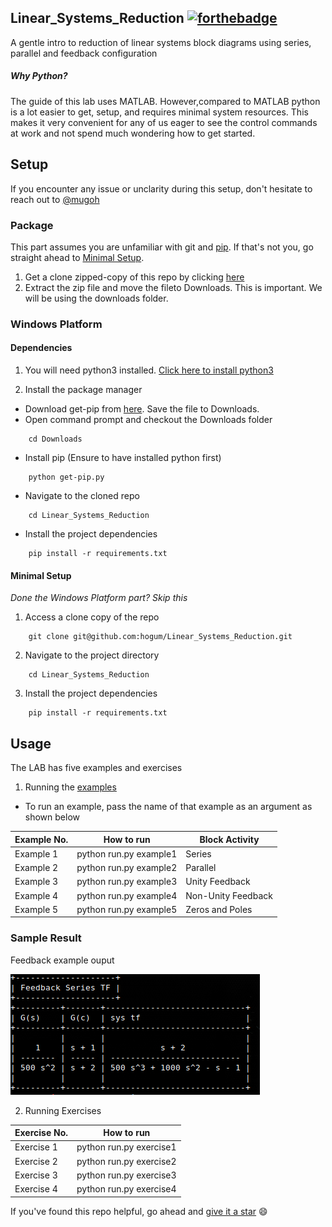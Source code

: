 ## Linear_Systems_Reduction  [![forthebadge](https://forthebadge.com/images/badges/makes-people-smile.svg)](https://forthebadge.com)
A gentle intro to reduction of linear systems block diagrams using series, parallel and feedback configuration

##### Why Python?
The guide of this lab uses MATLAB. However,compared to MATLAB python is a lot easier to get, setup, and requires minimal system resources.
This makes it very convenient for any of us eager to see the control commands at work and not spend much wondering how to get started.


## Setup
If you encounter any issue or unclarity during this setup, don't hesitate to reach out to [@mugoh](https://github.com/hogum)

### Package
This part assumes you are unfamiliar with git and [pip](https://pypi.org/project/pip/). If that's not you, go straight ahead to [Minimal Setup](https://github.com/hogum/Linear_Systems_Reduction/new/master?readme=1#minimal-setup).
1. Get a clone zipped-copy of this repo by clicking [here](https://github.com/hogum/Linear_Systems_Reduction/archive/master.zip)
2. Extract the zip file and move the fileto Downloads. This is important. We will be using the downloads folder.

### Windows Platform

#### Dependencies
1. You will need python3 installed. [Click here to install python3](https://www.python.org/ftp/python/3.7.3/python-3.7.3-amd64.exe)

2. Install the package manager
- Download get-pip from [here](https://bootstrap.pypa.io/get-pip.py). Save the file to Downloads.
- Open command prompt and checkout the Downloads folder
```shell
    cd Downloads
```
- Install pip (Ensure to have installed python first)
```shell
    python get-pip.py
```
- Navigate to the cloned repo
```shell
    cd Linear_Systems_Reduction
```
 - Install the project dependencies
```shell
    pip install -r requirements.txt
```

#### Minimal Setup
_Done the Windows Platform part? Skip this_
1. Access a clone copy of the repo
```shell
    git clone git@github.com:hogum/Linear_Systems_Reduction.git
```
2. Navigate to the project directory
```shell
    cd Linear_Systems_Reduction
 ```
 3. Install the project dependencies
```shell
    pip install -r requirements.txt
```

## Usage
The LAB has five examples and exercises
1. Running the [examples](https://github.com/hogum/Linear_Systems_Reduction/tree/master/linearSystems/examples)
- To run an example, pass the name of that example as an argument as shown below


Example No. | How to run | Block Activity
--- | --- | ---
Example 1 | python run.py example1 | Series
Example 2 | python run.py example2 | Parallel
Example 3 | python run.py example3 | Unity Feedback
Example 4 | python run.py example4 | Non-Unity Feedback
Example 5 | python run.py example5 | Zeros and Poles


### Sample Result
Feedback example ouput

![alt text](https://github.com/hogum/Linear_Systems_Reduction/blob/master/linearSystems/examples/data/tf.jpeg)

2. Running Exercises


Exercise No. | How to run 
--- | ---
Exercise 1 | python run.py exercise1 
Exercise 2 | python run.py exercise2
Exercise 3 | python run.py exercise3
Exercise 4 | python run.py exercise4 

If you've found this repo helpful, go ahead and [give it a star](https://github.com/hogum/Linear_Systems_Reduction/stargazers) :smile:
